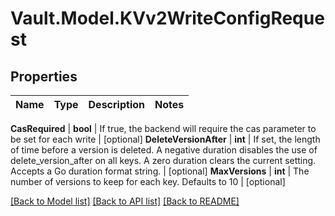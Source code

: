 # Vault.Model.KVv2WriteConfigRequest

## Properties

Name | Type | Description | Notes
------------ | ------------- | ------------- | -------------

**CasRequired** | **bool** | If true, the backend will require the cas parameter to be set for each write | [optional] **DeleteVersionAfter** | **int** | If set, the length of time before a version is deleted. A negative duration disables the use of delete_version_after on all keys. A zero duration clears the current setting. Accepts a Go duration format string. | [optional] **MaxVersions** | **int** | The number of versions to keep for each key. Defaults to 10 | [optional] 

[[Back to Model list]](../README.md#documentation-for-models) [[Back to API list]](../README.md#documentation-for-api-endpoints) [[Back to README]](../README.md)

